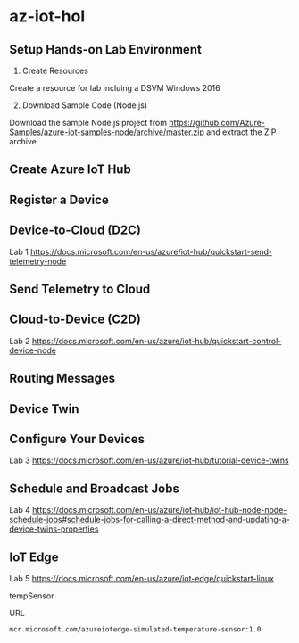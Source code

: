 # az-iot-hol

## Setup Hands-on Lab Environment

1. Create Resources

Create a resource for lab incluing a DSVM Windows 2016 

2. Download Sample Code (Node.js)

Download the sample Node.js project from https://github.com/Azure-Samples/azure-iot-samples-node/archive/master.zip and extract the ZIP archive.

## Create Azure IoT Hub

## Register a Device

## Device-to-Cloud (D2C)

Lab 1 https://docs.microsoft.com/en-us/azure/iot-hub/quickstart-send-telemetry-node


## Send Telemetry to Cloud

## Cloud-to-Device (C2D)

Lab 2 https://docs.microsoft.com/en-us/azure/iot-hub/quickstart-control-device-node

## Routing Messages

## Device Twin

## Configure Your Devices

Lab 3 https://docs.microsoft.com/en-us/azure/iot-hub/tutorial-device-twins

## Schedule and Broadcast Jobs

Lab 4 https://docs.microsoft.com/en-us/azure/iot-hub/iot-hub-node-node-schedule-jobs#schedule-jobs-for-calling-a-direct-method-and-updating-a-device-twins-properties

## IoT Edge

Lab 5 https://docs.microsoft.com/en-us/azure/iot-edge/quickstart-linux

tempSensor

URL
```bash
mcr.microsoft.com/azureiotedge-simulated-temperature-sensor:1.0
```
